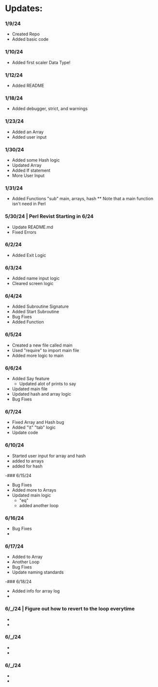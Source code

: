 # Updates:

### 1/9/24
- Created Repo
- Added basic code

### 1/10/24
- Added first scaler Data Type!

### 1/12/24
- Added README

### 1/18/24
- Added debugger, strict, and warnings

### 1/23/24
- Added an Array
- Added user input

### 1/30/24
- Added some Hash logic
- Updated Array
- Added If statement
- More User Input

### 1/31/24
- Added Functions "sub"
    main, arrays, hash 
    ** Note that a main function isn't need in Perl

### 5/30/24 | Perl Revist Starting in 6/24
- Update README.md
- Fixed Errors

### 6/2/24
- Added Exit Logic

### 6/3/24
- Added name input logic 
- Cleared screen logic

### 6/4/24
- Added Subroutine Signature
- Added Start Subroutine
- Bug Fixes
- Added Function

### 6/5/24
- Created a new file called main
- Used "require" to import main file
- Added more logic to main

### 6/6/24
- Added Say feature
    - Updated alot of prints to say
- Updated main file
- Updated hash and array logic 
- Bug Fixes

### 6/7/24
- Fixed Array and Hash bug
- Added "\t" "tab" logic
- Update code

### 6/10/24
- Started user input for array and hash
- added to arrays
- added for hash

-### 6/15/24
- Bug Fixes
- Added more to Arrays
- Updated main logic
    - "eq"
    - added another loop

### 6/16/24
- Bug Fixes
-

### 6/17/24
- Added to Array
 - Another Loop
- Bug Fixes
- Update naming standards

-### 6/18/24
- Added info for array log
-

### 6/_/24 | Figure out how to revert to the loop everytime
- 
-

### 6/_/24
- 
-

### 6/_/24
- 
-
